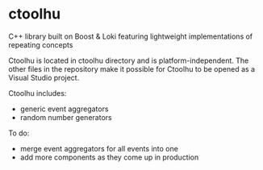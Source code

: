 ctoolhu
=======

C++ library built on Boost &amp; Loki featuring lightweight implementations of repeating concepts

Ctoolhu is located in ctoolhu directory and is platform-independent. The other files in the repository make it possible for Ctoolhu to be opened as a Visual Studio project.

Ctoolhu includes:

- generic event aggregators
- random number generators

To do:

- merge event aggregators for all events into one
- add more components as they come up in production
